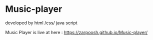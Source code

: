 # Music-player
developed by html /css/  java script

Music Player is live at here :
https://zarpoosh.github.io/Music-player/
